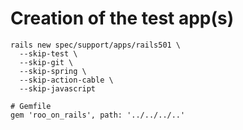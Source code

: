 
# Creation of the test app(s)


    rails new spec/support/apps/rails501 \
      --skip-test \
      --skip-git \
      --skip-spring \
      --skip-action-cable \
      --skip-javascript

    # Gemfile
    gem 'roo_on_rails', path: '../../../..'


